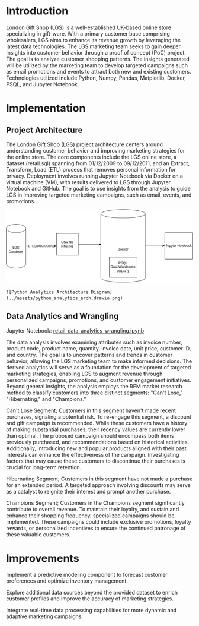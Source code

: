 # Introduction
London Gift Shop (LGS) is a well-established UK-based online store specializing in gift-ware. With a primary customer base comprising wholesalers, LGS aims to enhance its revenue growth by leveraging the latest data technologies. The LGS marketing team seeks to gain deeper insights into customer behavior through a proof of concept (PoC) project. The goal is to analyze customer shopping patterns. The insights generated will be utilized by the marketing team to develop targeted campaigns such as email promotions and events to attract both new and existing customers. Technologies utilized include Python, Numpy, Pandas, Matplotlib, Docker, PSQL, and Jupyter Notebook.

# Implementation
## Project Architecture
The London Gift Shop (LGS) project architecture centers around understanding customer behavior and improving marketing strategies for the online store. The core components include the LGS online store, a dataset (retail.sql) spanning from 01/12/2009 to 09/12/2011, and an Extract, Transform, Load (ETL) process that removes personal information for privacy. Deployment involves running Jupyter Notebook via Docker on a virtual machine (VM), with results delivered to LGS through Jupyter Notebook and GitHub. The goal is to use insights from the analysis to guide LGS in improving targeted marketing campaigns, such as email, events, and promotions.

<p align="center">
  <img src="../assets/python_analytics_arch.drawio.png" alt="Python Analytics Architecture Diagram">
</p>

```
![Python Analytics Architecture Diagram](../assets/python_analytics_arch.drawio.png)
```
## Data Analytics and Wrangling
Jupyter Notebook: [retail_data_analytics_wrangling.ipynb](python_data_analytics/retail_data_analytics_wrangling.ipynb)

The data analysis involves examining attributes such as invoice number, product code, product name, quantity, invoice date, unit price, customer ID, and country. The goal is to uncover patterns and trends in customer behavior, allowing the LGS marketing team to make informed decisions. The derived analytics will serve as a foundation for the development of targeted marketing strategies, enabling LGS to augment revenue through personalized campaigns, promotions, and customer engagement initiatives. Beyond general insights, the analysis employs the RFM market research method to classify customers into three distinct segments: "Can't Lose," "Hibernating," and "Champions."

Can't Lose Segment;
Customers in this segment haven't made recent purchases, signaling a potential risk. To re-engage this segment, a discount and gift campaign is recommended. While these customers have a history of making substantial purchases, their recency values are currently lower than optimal. The proposed campaign should encompass both items previously purchased, and recommendations based on historical activities. Additionally, introducing new and popular products aligned with their past interests can enhance the effectiveness of the campaign. Investigating factors that may cause these customers to discontinue their purchases is crucial for long-term retention.

Hibernating Segment;
Customers in this segment have not made a purchase for an extended period. A targeted approach involving discounts may serve as a catalyst to reignite their interest and prompt another purchase.

Champions Segment;
Customers in the Champions segment significantly contribute to overall revenue. To maintain their loyalty, and sustain and enhance their shopping frequency, specialized campaigns should be implemented. These campaigns could include exclusive promotions, loyalty rewards, or personalized incentives to ensure the continued patronage of these valuable customers.


# Improvements
Implement a predictive modeling component to forecast customer preferences and optimize inventory management.

Explore additional data sources beyond the provided dataset to enrich customer profiles and improve the accuracy of marketing strategies.

Integrate real-time data processing capabilities for more dynamic and adaptive marketing campaigns.

